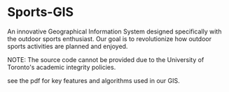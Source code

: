 # Sports-GIS
An innovative Geographical Information System designed specifically with the outdoor sports enthusiast. Our goal is to revolutionize how outdoor sports activities are planned and enjoyed. 

NOTE: The source code cannot be provided due to the University of Toronto's academic integrity policies.

see the pdf for key features and algorithms used in our GIS.
